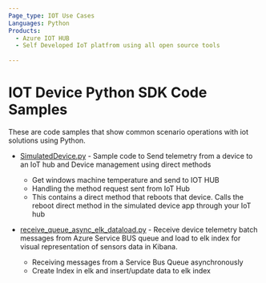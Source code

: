 ```yaml
---
Page_type: IOT Use Cases
Languages: Python
Products:
  - Azure IOT HUB
  - Self Developed IoT platfrom using all open source tools
  
---
```


# IOT Device Python SDK Code Samples 

These are code samples that show common scenario operations with iot solutions using Python. 

- [SimulatedDevice.py](./azure-iothub/SimulatedDevice.py) - Sample code to Send telemetry from a device to an IoT hub and Device management using direct methods

    - Get windows machine temperature and send to IOT HUB
    - Handling the method request sent from IoT Hub
    - This contains a direct method that reboots that device. Calls the reboot direct method in the simulated device app through your IoT hub

- [receive_queue_async_elk_dataload.py](./azure-iothub/receive_queue_async_elk_dataload.py) - Receive device telemetry batch messages from Azure Service BUS queue and load to elk index for visual representation of sensors data in Kibana.

   - Receiving messages from a Service Bus Queue asynchronously
   - Create Index in elk and insert/update data to elk index
